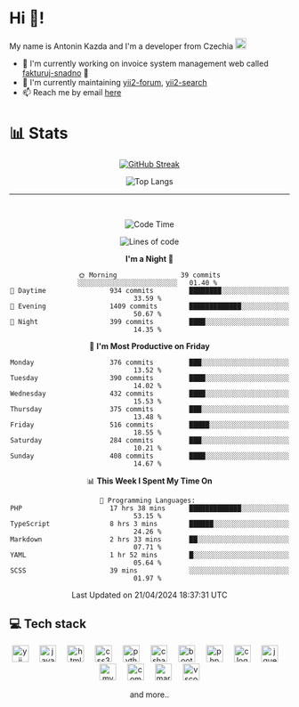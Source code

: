 # Hi 👋!
My name is Antonin Kazda and I'm a developer from Czechia <img src="https://openmoji.org/data/color/svg/1F1E8-1F1FF.svg" width="20px" alt="Czech flag">

- 🔨 I'm currently working on invoice system management web called [fakturuj-snadno](https://fakturuj-snadno.cz) 📑
- 🧰 I'm currently maintaining [yii2-forum](https://github.com/2rats/yii2-forum), [yii2-search](https://github.com/kazda01/yii2-search)
- 📫 Reach me by email [here](mailto:antoninkazda@seznam.cz)

# 📊 Stats

<div align="center">
  
  [![GitHub Streak](https://streak-stats.demolab.com/?user=kazda01&theme=dark)](https://git.io/streak-stats)
  
  ![Top Langs](https://github-readme-stats-seven-lime-78.vercel.app/api/top-langs/?username=kazda01&layout=compact&theme=dark&hide=Shell,Batchfile,Awk,HTML,Swig,c%2B%2B)
  
</div>

---

<br>

<div align="center">
  
<!--START_SECTION:waka-->
![Code Time](http://img.shields.io/badge/Code%20Time-48%20hrs%2027%20mins-blue)

![Lines of code](https://img.shields.io/badge/From%20Hello%20World%20I%27ve%20Written-1.3%20million%20lines%20of%20code-blue)

**I'm a Night 🦉** 

```text
🌞 Morning                39 commits          ░░░░░░░░░░░░░░░░░░░░░░░░░   01.40 % 
🌆 Daytime                934 commits         ████████░░░░░░░░░░░░░░░░░   33.59 % 
🌃 Evening                1409 commits        █████████████░░░░░░░░░░░░   50.67 % 
🌙 Night                  399 commits         ████░░░░░░░░░░░░░░░░░░░░░   14.35 % 
```
📅 **I'm Most Productive on Friday** 

```text
Monday                   376 commits         ███░░░░░░░░░░░░░░░░░░░░░░   13.52 % 
Tuesday                  390 commits         ████░░░░░░░░░░░░░░░░░░░░░   14.02 % 
Wednesday                432 commits         ████░░░░░░░░░░░░░░░░░░░░░   15.53 % 
Thursday                 375 commits         ███░░░░░░░░░░░░░░░░░░░░░░   13.48 % 
Friday                   516 commits         █████░░░░░░░░░░░░░░░░░░░░   18.55 % 
Saturday                 284 commits         ███░░░░░░░░░░░░░░░░░░░░░░   10.21 % 
Sunday                   408 commits         ████░░░░░░░░░░░░░░░░░░░░░   14.67 % 
```


📊 **This Week I Spent My Time On** 

```text
💬 Programming Languages: 
PHP                      17 hrs 38 mins      █████████████░░░░░░░░░░░░   53.15 % 
TypeScript               8 hrs 3 mins        ██████░░░░░░░░░░░░░░░░░░░   24.26 % 
Markdown                 2 hrs 33 mins       ██░░░░░░░░░░░░░░░░░░░░░░░   07.71 % 
YAML                     1 hr 52 mins        █░░░░░░░░░░░░░░░░░░░░░░░░   05.64 % 
SCSS                     39 mins             ░░░░░░░░░░░░░░░░░░░░░░░░░   01.97 % 
```


 Last Updated on 21/04/2024 18:37:31 UTC
<!--END_SECTION:waka-->

</div>

## 💻 Tech stack
<div align="center">
  <img src="https://cdn.jsdelivr.net/gh/devicons/devicon/icons/yii/yii-original.svg" height="30" alt="yii logo"  />
  <img width="12" />
  <img src="https://cdn.jsdelivr.net/gh/devicons/devicon/icons/javascript/javascript-original.svg" height="30" alt="javascript logo"  />
  <img width="12" />
  <img src="https://cdn.jsdelivr.net/gh/devicons/devicon/icons/html5/html5-original.svg" height="30" alt="html5 logo"  />
  <img width="12" />
  <img src="https://cdn.jsdelivr.net/gh/devicons/devicon/icons/css3/css3-original.svg" height="30" alt="css3 logo"  />
  <img width="12" />
  <img src="https://cdn.jsdelivr.net/gh/devicons/devicon/icons/python/python-original.svg" height="30" alt="python logo"  />
  <img width="12" />
  <img src="https://cdn.jsdelivr.net/gh/devicons/devicon/icons/csharp/csharp-original.svg" height="30" alt="csharp logo"  />
  <img width="12" />
  <img src="https://cdn.jsdelivr.net/gh/devicons/devicon/icons/bootstrap/bootstrap-original.svg" height="30" alt="bootstrap logo"  />
  <img width="12" />
  <img src="https://cdn.jsdelivr.net/gh/devicons/devicon/icons/php/php-original.svg" height="30" alt="php logo"  />
  <img width="12" />
  <img src="https://cdn.jsdelivr.net/gh/devicons/devicon/icons/c/c-original.svg" height="30" alt="c logo"  />
  <img width="12" />
  <img src="https://cdn.jsdelivr.net/gh/devicons/devicon/icons/jquery/jquery-original.svg" height="30" alt="jquery logo"  />
  <img width="12" />
  <img src="https://cdn.jsdelivr.net/gh/devicons/devicon/icons/mysql/mysql-original.svg" height="30" alt="mysql logo"  />
  <img width="12" />
  <img src="https://cdn.jsdelivr.net/gh/devicons/devicon/icons/composer/composer-original.svg" height="30" alt="composer logo"  />
  <img width="12" />
  <img src="https://cdn.jsdelivr.net/gh/devicons/devicon/icons/markdown/markdown-original.svg" height="30" alt="markdown logo"  />
  <img width="12" />
  <img src="https://cdn.jsdelivr.net/gh/devicons/devicon/icons/vscode/vscode-original.svg" height="30" alt="vscode logo"  />

  and more..
  
</div>
